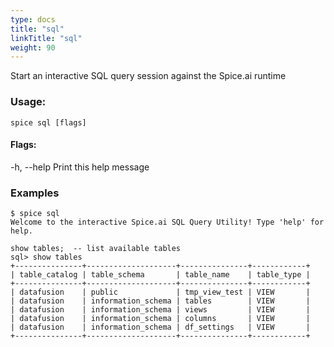 ```yaml
---
type: docs
title: "sql"
linkTitle: "sql"
weight: 90
---
```


Start an interactive SQL query session against the Spice.ai runtime

### Usage:
```shell 
spice sql [flags]
```

#### Flags:
  -h, --help   Print this help message


### Examples
```shell 
$ spice sql
Welcome to the interactive Spice.ai SQL Query Utility! Type 'help' for help.

show tables;  -- list available tables
sql> show tables
+---------------+--------------------+---------------+------------+
| table_catalog | table_schema       | table_name    | table_type |
+---------------+--------------------+---------------+------------+
| datafusion    | public             | tmp_view_test | VIEW       |
| datafusion    | information_schema | tables        | VIEW       |
| datafusion    | information_schema | views         | VIEW       |
| datafusion    | information_schema | columns       | VIEW       |
| datafusion    | information_schema | df_settings   | VIEW       |
+---------------+--------------------+---------------+------------+
```
